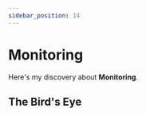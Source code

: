```yaml
---
sidebar_position: 14
---
```


# Monitoring

Here's my discovery about **Monitoring**.

## The Bird's Eye
